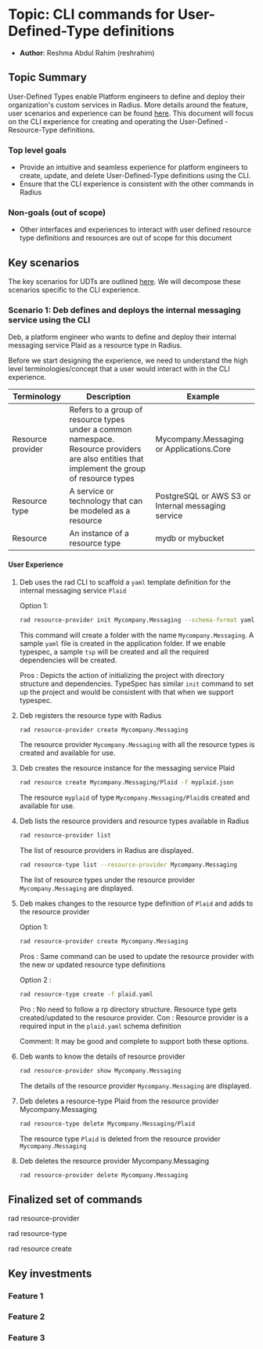 # Topic: CLI commands for User-Defined-Type definitions

* **Author**: Reshma Abdul Rahim (reshrahim)

## Topic Summary
<!-- A paragraph or two to summarize the topic area. Just define it in summary form so we all know what it is. -->
User-Defined Types enable Platform engineers to define and deploy their organization's custom services in Radius. More details around the feature, user scenarios and experience can be found [here](/architecture/2024-06-resource-extensibility-feature-spec.md). This document will focus on the CLI experience for creating and operating the User-Defined -Resource-Type definitions.

### Top level goals
<!-- At the most basic level, what are we trying to accomplish? -->
- Provide an intuitive and seamless experience for platform engineers to create, update, and delete User-Defined-Type definitions using the CLI.
- Ensure that the CLI experience is consistent with the other commands in Radius

### Non-goals (out of scope)
<!-- What are we explicitly not trying to accomplish? -->
- Other interfaces and experiences to interact with user defined resource type definitions and resources are out of scope for this document

## Key scenarios
<!-- List ~3-7 high level scenarios to clarify the value and point to how we will decompose this big area into component capabilities. We may ultimately have more than one level of scenario. -->
The key scenarios for UDTs are outlined [here](/architecture/2024-06-resource-extensibility-feature-spec.md). We will decompose these scenarios specific to the CLI experience.

### Scenario 1: Deb defines and deploys the internal messaging service using the CLI
<!-- One or two sentence summary -->
Deb, a platform engineer who wants to define and deploy their internal messaging service Plaid as a resource type in Radius. 

Before we start designing the experience, we need to understand the high level terminologies/concept that a user would interact with in the CLI experience.

| Terminology | Description | Example |
|-------------|-------------|---------|
|Resource provider | Refers to a group of resource types under a common namespace. Resource providers are also entities that implement the group of resource types | Mycompany.Messaging or Applications.Core |
|Resource type | A service or technology that can be modeled as a resource | PostgreSQL or AWS S3 or Internal messaging service |
|Resource | An instance of a resource type | mydb or mybucket |

#### User Experience

1. Deb uses the rad CLI to scaffold a `yaml` template definition for the internal messaging service `Plaid`

    Option 1:

    ```bash
    rad resource-provider init Mycompany.Messaging --schema-format yaml
    ```
        
    This command will create a folder with the name `Mycompany.Messaging`. A sample `yaml` file is created in the application folder. If we enable typespec, a sample `tsp` will be created and all the required dependencies will be created.

    Pros : Depicts the action of initializing the project with directory structure and dependencies. TypeSpec has similar `init` command to set up the project and would be consistent with that when we support typespec.

2. Deb registers the resource type with Radius

    ```bash
    rad resource-provider create Mycompany.Messaging
    ```
    The resource provider `Mycompany.Messaging` with all the resource types is created and available for use.

3. Deb creates the resource instance for the messaging service Plaid

    ```bash
    rad resource create Mycompany.Messaging/Plaid -f myplaid.json
    ```
    The resource `myplaid` of type `Mycompany.Messaging/Plaid`is created and available for use.

4. Deb lists the resource providers and resource types available in Radius

    ```bash
    rad resource-provider list
    ```
    The list of resource providers in Radius are displayed.

    ```bash
    rad resource-type list --resource-provider Mycompany.Messaging
    ```
    The list of resource types under the resource provider `Mycompany.Messaging` are displayed.

5. Deb makes changes to the resource type definition of `Plaid` and adds to the resource provider

    Option 1:

    ```bash
    rad resource-provider create Mycompany.Messaging
    ```
    Pros : Same command can be used to update the resource provider with the new or updated resource type definitions

    Option 2 :

    ```bash
    rad resource-type create -f plaid.yaml 
    ```
    Pro : No need to follow a rp directory structure. Resource type gets created/updated to the resource provider. 
    Con : Resource provider is a required input in the `plaid.yaml` schema definition

    Comment: It may be good and complete to support both these options.

6. Deb wants to know the details of resource provider

    ```bash
    rad resource-provider show Mycompany.Messaging
    ```
    The details of the resource provider `Mycompany.Messaging` are displayed.

7. Deb deletes a resource-type Plaid from the resource provider Mycompany.Messaging

    ```bash
    rad resource-type delete Mycompany.Messaging/Plaid
    ```
    The resource type `Plaid` is deleted from the resource provider `Mycompany.Messaging`

8. Deb deletes the resource provider Mycompany.Messaging

    ```bash
    rad resource-provider delete Mycompany.Messaging
    ```

## Finalized set of commands 

rad resource-provider 

rad resource-type

rad resource create

## Key investments
<!-- List the features required to enable this scenario(s). -->

### Feature 1
<!-- One or two sentence summary -->

### Feature 2
<!-- One or two sentence summary -->

### Feature 3
<!-- One or two sentence summary -->
